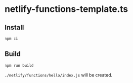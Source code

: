 # netlify-functions-template.ts

## Install

```bash
npm ci
```

## Build

```bash
npm run build
```

`./netlify/functions/hello/index.js` will be created.
